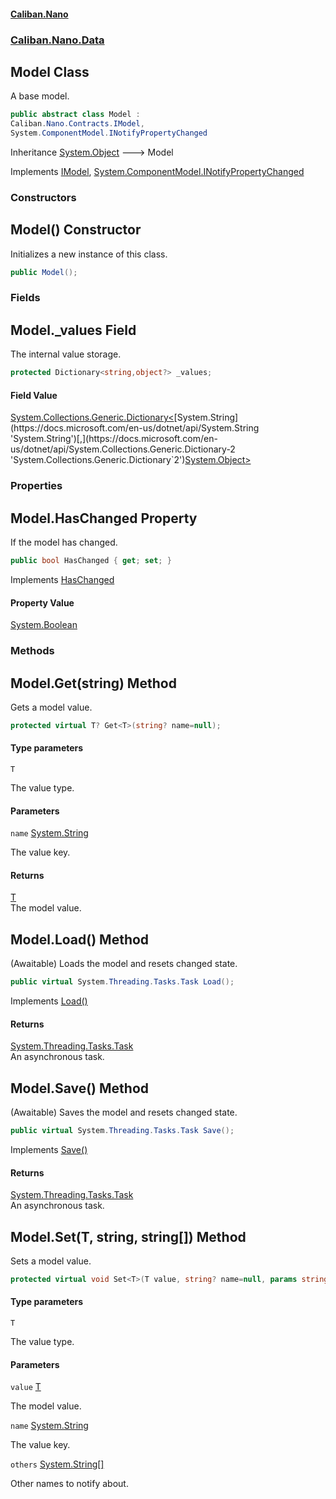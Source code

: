 #### [Caliban.Nano](index.md 'index')
### [Caliban.Nano.Data](Caliban.Nano.Data.md 'Caliban.Nano.Data')

## Model Class

A base model.

```csharp
public abstract class Model :
Caliban.Nano.Contracts.IModel,
System.ComponentModel.INotifyPropertyChanged
```

Inheritance [System.Object](https://docs.microsoft.com/en-us/dotnet/api/System.Object 'System.Object') &#129106; Model

Implements [IModel](Caliban.Nano.Contracts.IModel.md 'Caliban.Nano.Contracts.IModel'), [System.ComponentModel.INotifyPropertyChanged](https://docs.microsoft.com/en-us/dotnet/api/System.ComponentModel.INotifyPropertyChanged 'System.ComponentModel.INotifyPropertyChanged')
### Constructors

<a name='Caliban.Nano.Data.Model.Model()'></a>

## Model() Constructor

Initializes a new instance of this class.

```csharp
public Model();
```
### Fields

<a name='Caliban.Nano.Data.Model._values'></a>

## Model._values Field

The internal value storage.

```csharp
protected Dictionary<string,object?> _values;
```

#### Field Value
[System.Collections.Generic.Dictionary&lt;](https://docs.microsoft.com/en-us/dotnet/api/System.Collections.Generic.Dictionary-2 'System.Collections.Generic.Dictionary`2')[System.String](https://docs.microsoft.com/en-us/dotnet/api/System.String 'System.String')[,](https://docs.microsoft.com/en-us/dotnet/api/System.Collections.Generic.Dictionary-2 'System.Collections.Generic.Dictionary`2')[System.Object](https://docs.microsoft.com/en-us/dotnet/api/System.Object 'System.Object')[&gt;](https://docs.microsoft.com/en-us/dotnet/api/System.Collections.Generic.Dictionary-2 'System.Collections.Generic.Dictionary`2')
### Properties

<a name='Caliban.Nano.Data.Model.HasChanged'></a>

## Model.HasChanged Property

If the model has changed.

```csharp
public bool HasChanged { get; set; }
```

Implements [HasChanged](Caliban.Nano.Contracts.IModel.md#Caliban.Nano.Contracts.IModel.HasChanged 'Caliban.Nano.Contracts.IModel.HasChanged')

#### Property Value
[System.Boolean](https://docs.microsoft.com/en-us/dotnet/api/System.Boolean 'System.Boolean')
### Methods

<a name='Caliban.Nano.Data.Model.Get_T_(string)'></a>

## Model.Get<T>(string) Method

Gets a model value.

```csharp
protected virtual T? Get<T>(string? name=null);
```
#### Type parameters

<a name='Caliban.Nano.Data.Model.Get_T_(string).T'></a>

`T`

The value type.
#### Parameters

<a name='Caliban.Nano.Data.Model.Get_T_(string).name'></a>

`name` [System.String](https://docs.microsoft.com/en-us/dotnet/api/System.String 'System.String')

The value key.

#### Returns
[T](Caliban.Nano.Data.Model.md#Caliban.Nano.Data.Model.Get_T_(string).T 'Caliban.Nano.Data.Model.Get<T>(string).T')  
The model value.

<a name='Caliban.Nano.Data.Model.Load()'></a>

## Model.Load() Method

(Awaitable) Loads the model and resets changed state.

```csharp
public virtual System.Threading.Tasks.Task Load();
```

Implements [Load()](Caliban.Nano.Contracts.IModel.md#Caliban.Nano.Contracts.IModel.Load() 'Caliban.Nano.Contracts.IModel.Load()')

#### Returns
[System.Threading.Tasks.Task](https://docs.microsoft.com/en-us/dotnet/api/System.Threading.Tasks.Task 'System.Threading.Tasks.Task')  
An asynchronous task.

<a name='Caliban.Nano.Data.Model.Save()'></a>

## Model.Save() Method

(Awaitable) Saves the model and resets changed state.

```csharp
public virtual System.Threading.Tasks.Task Save();
```

Implements [Save()](Caliban.Nano.Contracts.IModel.md#Caliban.Nano.Contracts.IModel.Save() 'Caliban.Nano.Contracts.IModel.Save()')

#### Returns
[System.Threading.Tasks.Task](https://docs.microsoft.com/en-us/dotnet/api/System.Threading.Tasks.Task 'System.Threading.Tasks.Task')  
An asynchronous task.

<a name='Caliban.Nano.Data.Model.Set_T_(T,string,string[])'></a>

## Model.Set<T>(T, string, string[]) Method

Sets a model value.

```csharp
protected virtual void Set<T>(T value, string? name=null, params string[] others);
```
#### Type parameters

<a name='Caliban.Nano.Data.Model.Set_T_(T,string,string[]).T'></a>

`T`

The value type.
#### Parameters

<a name='Caliban.Nano.Data.Model.Set_T_(T,string,string[]).value'></a>

`value` [T](Caliban.Nano.Data.Model.md#Caliban.Nano.Data.Model.Set_T_(T,string,string[]).T 'Caliban.Nano.Data.Model.Set<T>(T, string, string[]).T')

The model value.

<a name='Caliban.Nano.Data.Model.Set_T_(T,string,string[]).name'></a>

`name` [System.String](https://docs.microsoft.com/en-us/dotnet/api/System.String 'System.String')

The value key.

<a name='Caliban.Nano.Data.Model.Set_T_(T,string,string[]).others'></a>

`others` [System.String](https://docs.microsoft.com/en-us/dotnet/api/System.String 'System.String')[[]](https://docs.microsoft.com/en-us/dotnet/api/System.Array 'System.Array')

Other names to notify about.
